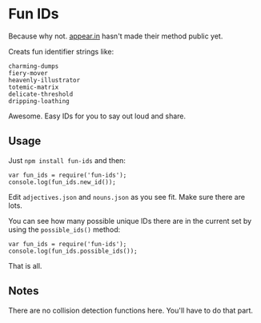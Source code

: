 # Fun IDs

Because why not. [appear.in](https://appear.in/) hasn't made their method public yet.

Creats fun identifier strings like:

	charming-dumps
	fiery-mover
	heavenly-illustrator
	totemic-matrix
	delicate-threshold
	dripping-loathing

Awesome. Easy IDs for you to say out loud and share.

## Usage

Just `npm install fun-ids` and then:

    var fun_ids = require('fun-ids');
	console.log(fun_ids.new_id());

Edit `adjectives.json` and `nouns.json` as you see fit. Make sure there are lots.

You can see how many possible unique IDs there are in the current set by using the `possible_ids()` method:

	var fun_ids = require('fun-ids');
	console.log(fun_ids.possible_ids());

That is all.

## Notes

There are no collision detection functions here. You'll have to do that part.